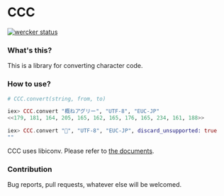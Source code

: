 # CCC

[![wercker status](https://app.wercker.com/status/c64a1546487124931d66163484b1c329/s/master "wercker status")](https://app.wercker.com/project/bykey/c64a1546487124931d66163484b1c329)

### What's this?

This is a library for converting character code.

### How to use?

```elixir
# CCC.convert(string, from, to)

iex> CCC.convert "概ねアグリー", "UTF-8", "EUC-JP"
<<179, 181, 164, 205, 165, 162, 165, 176, 165, 234, 161, 188>>

iex> CCC.convert "🍺", "UTF-8", "EUC-JP", discard_unsupported: true
""
```

CCC uses libiconv. Please refer to [the documents](http://www.gnu.org/software/libiconv/).

### Contribution

Bug reports, pull requests, whatever else will be welcomed.
